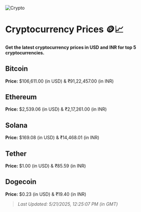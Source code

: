 
![Crypto](https://www.techguide.com.au/wp-content/uploads/2020/11/crypto3.jpeg)

# Cryptocurrency Prices 🪙📈

#### Get the latest cryptocurrency prices in USD and INR for top 5 cryptocurrencies.

## Bitcoin

**Price:** $106,611.00 (in USD) & ₹91,22,457.00 (in INR)

## Ethereum

**Price:** $2,539.06 (in USD) & ₹2,17,261.00 (in INR)

## Solana

**Price:** $169.08 (in USD) & ₹14,468.01 (in INR)

## Tether

**Price:** $1.00 (in USD) & ₹85.59 (in INR)

## Dogecoin

**Price:** $0.23 (in USD) & ₹19.40 (in INR)

> _Last Updated: 5/21/2025, 12:25:07 PM (in GMT)_
